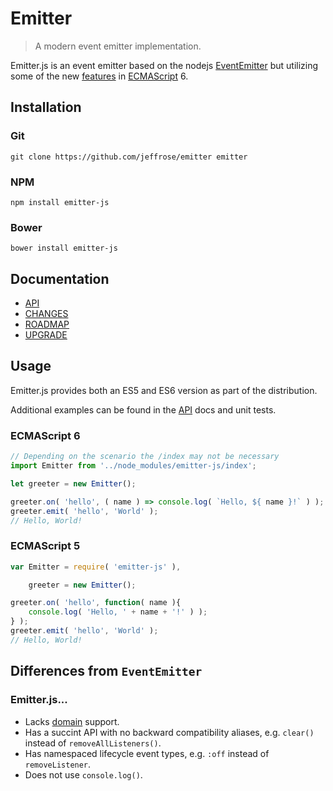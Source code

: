 # Emitter

> A modern event emitter implementation.

Emitter.js is an event emitter based on the nodejs [EventEmitter](https://nodejs.org/api/events.html) but utilizing some of the new [features](https://github.com/lukehoban/es6features) in [ECMAScript](http://www.ecmascript.org/) 6.

## Installation

### Git

`git clone https://github.com/jeffrose/emitter emitter`

### NPM

`npm install emitter-js`

### Bower

`bower install emitter-js`

## Documentation

* [API](docs/API.md)
* [CHANGES](docs/CHANGES.md)
* [ROADMAP](docs/ROADMAP.md)
* [UPGRADE](docs/UPGRADE.md)

## Usage

Emitter.js provides both an ES5 and ES6 version as part of the distribution.

Additional examples can be found in the [API](docs/API.md) docs and unit tests.

### ECMAScript 6

```javascript
// Depending on the scenario the /index may not be necessary
import Emitter from '../node_modules/emitter-js/index';

let greeter = new Emitter();

greeter.on( 'hello', ( name ) => console.log( `Hello, ${ name }!` ) );
greeter.emit( 'hello', 'World' );
// Hello, World!
```

### ECMAScript 5

```javascript
var Emitter = require( 'emitter-js' ),

    greeter = new Emitter();

greeter.on( 'hello', function( name ){
    console.log( 'Hello, ' + name + '!' ) );
} );
greeter.emit( 'hello', 'World' );
// Hello, World!
```

## Differences from `EventEmitter`

### Emitter.js...

* Lacks [domain](https://nodejs.org/api/domain.html) support.
* Has a succint API with no backward compatibility aliases, e.g. `clear()` instead of `removeAllListeners()`.
* Has namespaced lifecycle event types, e.g. `:off` instead of `removeListener`.
* Does not use `console.log()`.
